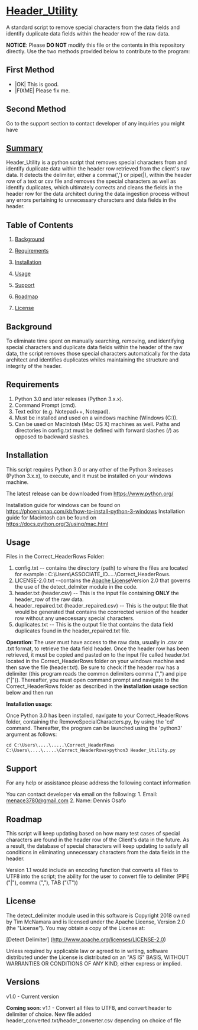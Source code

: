 # <u>Header_Utility</u>
A standard script to remove special characters from the data fields and identify duplicate data fields within the header row of the raw data.

**NOTICE**: Please **DO NOT** modify this file or the contents in this repository directly. Use the two methods provided below
to contribute to the program:

## First Method
* |OK| This is good.
* |FIXME| Please fix me.

## Second Method
Go to the support section to contact developer of any inquiries you might have
<u></u>

## <u> Summary</u>
Header_Utility is a python script that removes special characters from and identify duplicate data within the header row retrieved from the client's raw data. It detects the delimiter, either a comma(',') or pipe(|), within the header row of a text or csv file and removes the special characters as well as identify duplicates, which ultimately corrects and cleans the fields in the header row for the data architect during the data ingestion process without any errors pertaining to unnecessary characters and data fields in the header. 

## Table of Contents

1. [Background](#background)

2. [Requirements](#requirements)

3. [Installation](#installation)

4. [Usage](#usage)

5. [Support](#support)

6. [Roadmap](#roadmap)

7. [License](#license)


## Background
To eliminate time spent on manually searching, removing, and identifying special characters and duplicate data fields within the header of the raw data, the script removes those special characters automatically for the data architect and identifies duplicates whiles maintaining the structure and integrity of the header.

## Requirements
 1. Python 3.0 and later releases (Python 3.x.x). 
 2. Command Prompt (cmd).
 3. Text editor (e.g. Notepad++, Notepad).
 4. Must be installed and used on a windows machine (Windows (C:)).
 5. Can be used on Macintosh (Mac OS X) machines as well. Paths and directories in config.txt must be defined with forward slashes (/) as opposed to backward slashes.


## Installation

This script requires Python 3.0 or any other of the Python 3 releases (Python 3.x.x), to execute, and it must be installed on your windows machine. 

The latest release can be downloaded from https://www.python.org/ 

Installation guide for windows can be found on https://phoenixnap.com/kb/how-to-install-python-3-windows
Installation guide for Macintosh can be found on https://docs.python.org/3/using/mac.html


## Usage

Files in the Correct_HeaderRows Folder:

1. config.txt -- contains the directory (path) to where the files are located for example : C:\Users\ASSOCIATE_ID\.....\Correct_HeaderRows.
2. LICENSE-2.0.txt --contains the [Apache License](http://www.apache.org/licenses/LICENSE-2.0)Version 2.0 that governs the use of the detect_delmiter module in the code. 
3. header.txt (header.csv) -- This is the input file containing **ONLY** the header_row of the raw data.
4. header_repaired.txt (header_repaired.csv) -- This is the output file that would be generated that contains the ccorrected version of the header row without any uneccessary special characters. 
5. duplicates.txt -- This is the output file that contains the data field duplicates found in the header_repaired.txt file. 

<b>Operation</b>: 
The user must have access to the raw data, usually in .csv or .txt format, to retrieve the data field header. Once the header row has been retrieved, it must be copied and pasted on to the input file called header.txt located in the Correct_HeaderRows folder on your windows machine and then save the file (header.txt). Be sure to check if the header row has a delimiter (this program reads the common delimiters comma (",") and pipe ("|")). Thereafter, you must open command prompt and navigate to the Correct_HeaderRows folder as described in the <b>installation usage</b> section below and then run


<b>Installation usage</b>: 

Once Python 3.0 has been installed, navigate to your Correct_HeaderRows folder, containing the RemoveSpecialCharacters.py, by using the 'cd' command. Thereafter, the program can be launched using the 'python3' argument as follows:


```Command Prompt
cd C:\Users\....\.....\Correct_HeaderRows
C:\Users\....\.....\Correct_HeaderRows>python3 Header_Utility.py
```

## Support
For any help or assistance please address the following contact information 

You can contact developer via email on the following: 
	1. Email: menace3780@gmail.com 
	2. Name: Dennis Osafo


## Roadmap

This script will keep updating based on how many test cases of special characters are found in the header row of the Client's data in the future. As a result, the database of special characters will keep updating to satisfy all conditions in eliminating unnecessary characters from the data fields in the header.

Version 1.1 would include an encoding function that converts all files to UTF8 into the script; the ability for the user to convert file to delimiter (PIPE ("|"), comma (","), TAB ("\T"))


## License

The detect_delimiter module used in this software is Copyright 2018 owned by Tim McNamara and is licensed under the Apache License, Version 2.0 (the "License"). You may obtain a copy of the License at:

[Detect Delimiter] (http://www.apache.org/licenses/LICENSE-2.0)

Unless required by applicable law or agreed to in writing, software distributed under the License is distributed on an "AS IS" BASIS, WITHOUT WARRANTIES OR CONDITIONS OF ANY KIND, either express or implied.

## Versions
v1.0 - Current version

<b>Coming soon</b>:
v1.1 - Convert all files to UTF8, and convert header to delimiter of choice. New file added header_converted.txt/header_converter.csv depending on choice of file








